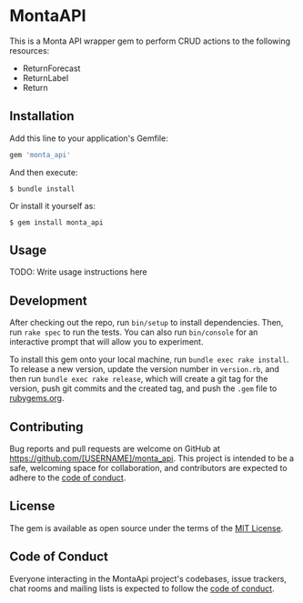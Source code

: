 # MontaAPI

This is a Monta API wrapper gem to perform CRUD actions to the following resources:
- ReturnForecast
- ReturnLabel
- Return

## Installation

Add this line to your application's Gemfile:

```ruby
gem 'monta_api'
```

And then execute:

    $ bundle install

Or install it yourself as:

    $ gem install monta_api

## Usage

TODO: Write usage instructions here

## Development

After checking out the repo, run `bin/setup` to install dependencies. Then, run `rake spec` to run the tests. You can also run `bin/console` for an interactive prompt that will allow you to experiment.

To install this gem onto your local machine, run `bundle exec rake install`. To release a new version, update the version number in `version.rb`, and then run `bundle exec rake release`, which will create a git tag for the version, push git commits and the created tag, and push the `.gem` file to [rubygems.org](https://rubygems.org).

## Contributing

Bug reports and pull requests are welcome on GitHub at https://github.com/[USERNAME]/monta_api. This project is intended to be a safe, welcoming space for collaboration, and contributors are expected to adhere to the [code of conduct](https://github.com/[USERNAME]/monta_api/blob/main/CODE_OF_CONDUCT.md).

## License

The gem is available as open source under the terms of the [MIT License](https://opensource.org/licenses/MIT).

## Code of Conduct

Everyone interacting in the MontaApi project's codebases, issue trackers, chat rooms and mailing lists is expected to follow the [code of conduct](https://github.com/[USERNAME]/monta_api/blob/main/CODE_OF_CONDUCT.md).
